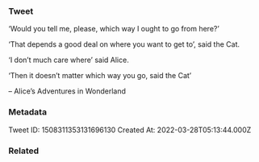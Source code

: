### Tweet
‘Would you tell me, please, which way I ought to go from here?’

‘That depends a good deal on where you want to get to’, said the Cat.

‘I don’t much care where’ said Alice.

‘Then it doesn’t matter which way you go, said the Cat’

– Alice’s Adventures in Wonderland

### Metadata
Tweet ID: 1508311353131696130
Created At: 2022-03-28T05:13:44.000Z

### Related

